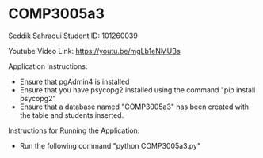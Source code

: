 # COMP3005a3
Seddik Sahraoui
Student ID: 101260039

Youtube Video Link: https://youtu.be/mgLb1eNMUBs

Application Instructions:
- Ensure that pgAdmin4 is installed
- Ensure that you have psycopg2 installed using the command "pip install psycopg2"
- Ensure that a database named "COMP3005a3" has been created with the table and students inserted.

Instructions for Running the Application:
- Run the following command "python COMP3005a3.py"